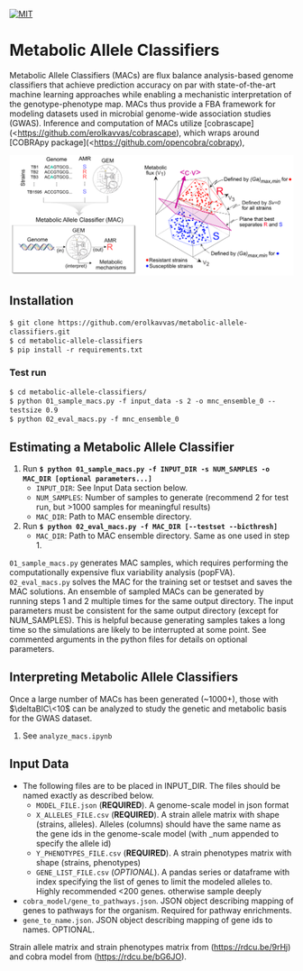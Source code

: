 [![MIT][image-1]][1]

# Metabolic Allele Classifiers

Metabolic Allele Classifiers (MACs) are flux balance analysis-based genome classifiers that achieve prediction accuracy on par with state-of-the-art machine learning approaches while enabling a mechanistic interpretation of the genotype-phenotype map. MACs thus provide a FBA framework for modeling datasets used in microbial genome-wide association studies (GWAS). Inference and computation of MACs utilize [cobrascape](<https://github.com/erolkavvas/cobrascape), which wraps around [COBRApy package](<https://github.com/opencobra/cobrapy),

![cobrafig][image-2]

## Installation
	$ git clone https://github.com/erolkavvas/metabolic-allele-classifiers.git  
	$ cd metabolic-allele-classifiers  
	$ pip install -r requirements.txt  

### Test run
	$ cd metabolic-allele-classifiers/  
	$ python 01_sample_macs.py -f input_data -s 2 -o mnc_ensemble_0 --testsize 0.9   
	$ python 02_eval_macs.py -f mnc_ensemble_0  

## Estimating a Metabolic Allele Classifier

1. Run **`$ python 01_sample_macs.py -f INPUT_DIR -s NUM_SAMPLES -o MAC_DIR [optional parameters...]`**
	- `INPUT_DIR`: See Input Data section below.
	- `NUM_SAMPLES`: Number of samples to generate (recommend 2 for test run, but \>1000 samples for meaningful results)
	- `MAC_DIR`: Path to MAC ensemble directory.
2. Run **`$ python 02_eval_macs.py -f MAC_DIR [--testset --bicthresh]`**
	- `MAC_DIR`: Path to MAC ensemble directory. Same as one used in step 1.

`01_sample_macs.py` generates MAC samples, which requires performing the computationally expensive flux variability analysis (popFVA). `02_eval_macs.py` solves the MAC for the training set or testset and saves the MAC solutions. An ensemble of sampled MACs can be generated by running steps 1 and 2 multiple times for the same output directory. The input parameters must be consistent for the same output directory (except for NUM_SAMPLES). This is helpful because generating samples takes a long time so the simulations are likely to be interrupted at some point. See commented arguments in the python files for details on optional parameters.



## Interpreting Metabolic Allele Classifiers
Once a large number of MACs has been generated (\~1000+), those with $\deltaBIC\<10$ can be analyzed to study the genetic and metabolic basis for the GWAS dataset.
1. See `analyze_macs.ipynb`

## Input Data
- The following files are to be placed in INPUT\_DIR. The files should be named exactly as described below.
	- `MODEL_FILE.json` (**REQUIRED**). A genome-scale model in json format
	- `X_ALLELES_FILE.csv` (**REQUIRED**). A strain allele matrix with shape (strains, alleles). Alleles (columns) should have the same name as the gene ids in the genome-scale model (with \_num appended to specify the allele id) 
	- `Y_PHENOTYPES_FILE.csv` (**REQUIRED**). A strain phenotypes matrix with shape (strains, phenotypes)
	- `GENE_LIST_FILE.csv` (_OPTIONAL_). A pandas series or dataframe with index specifying the list of genes to limit the modeled alleles to. Highly recommended \<200 genes. otherwise sample deeply  
-  `cobra_model/gene_to_pathways.json`. JSON object describing mapping of genes to pathways for the organism. Required for pathway enrichments.
- `gene_to_name.json`. JSON object describing mapping of gene ids to names. OPTIONAL.

Strain allele matrix and strain phenotypes matrix from (https://rdcu.be/9rHj) and cobra model from (https://rdcu.be/bG6JO).


[1]:	https://github.com/erolkavvas/escher/blob/master/LICENSE

[image-1]:	https://img.shields.io/pypi/l/Escher.svg
[image-2]:	/MAC_overview.png?raw=true
